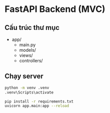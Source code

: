 # FastAPI Backend (MVC)

## Cấu trúc thư mục
- app/
  - main.py
  - models/
  - views/
  - controllers/

## Chạy server
```bash
python -m venv .venv
.venv\Scripts\activate

pip install -r requirements.txt
uvicorn app.main:app --reload
```
